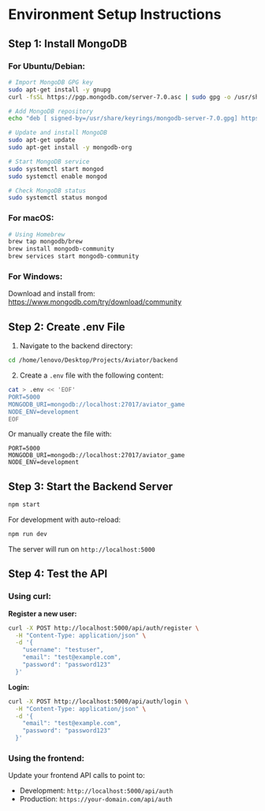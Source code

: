 # Environment Setup Instructions

## Step 1: Install MongoDB

### For Ubuntu/Debian:
```bash
# Import MongoDB GPG key
sudo apt-get install -y gnupg
curl -fsSL https://pgp.mongodb.com/server-7.0.asc | sudo gpg -o /usr/share/keyrings/mongodb-server-7.0.gpg --dearmor

# Add MongoDB repository
echo "deb [ signed-by=/usr/share/keyrings/mongodb-server-7.0.gpg] https://repo.mongodb.org/apt/ubuntu jammy/mongodb-org/7.0 multiverse" | sudo tee /etc/apt/sources.list.d/mongodb-org-7.0.list

# Update and install MongoDB
sudo apt-get update
sudo apt-get install -y mongodb-org

# Start MongoDB service
sudo systemctl start mongod
sudo systemctl enable mongod

# Check MongoDB status
sudo systemctl status mongod
```

### For macOS:
```bash
# Using Homebrew
brew tap mongodb/brew
brew install mongodb-community
brew services start mongodb-community
```

### For Windows:
Download and install from: https://www.mongodb.com/try/download/community

## Step 2: Create .env File

1. Navigate to the backend directory:
```bash
cd /home/lenovo/Desktop/Projects/Aviator/backend
```

2. Create a `.env` file with the following content:
```bash
cat > .env << 'EOF'
PORT=5000
MONGODB_URI=mongodb://localhost:27017/aviator_game
NODE_ENV=development
EOF
```

Or manually create the file with:
```env
PORT=5000
MONGODB_URI=mongodb://localhost:27017/aviator_game
NODE_ENV=development
```

## Step 3: Start the Backend Server

```bash
npm start
```

For development with auto-reload:
```bash
npm run dev
```

The server will run on `http://localhost:5000`

## Step 4: Test the API

### Using curl:

**Register a new user:**
```bash
curl -X POST http://localhost:5000/api/auth/register \
  -H "Content-Type: application/json" \
  -d '{
    "username": "testuser",
    "email": "test@example.com",
    "password": "password123"
  }'
```

**Login:**
```bash
curl -X POST http://localhost:5000/api/auth/login \
  -H "Content-Type: application/json" \
  -d '{
    "email": "test@example.com",
    "password": "password123"
  }'
```

### Using the frontend:

Update your frontend API calls to point to:
- Development: `http://localhost:5000/api/auth`
- Production: `https://your-domain.com/api/auth`

